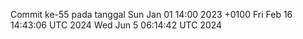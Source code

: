 Commit ke-55 pada tanggal Sun Jan 01 14:00 2023 +0100
Fri Feb 16 14:43:06 UTC 2024
Wed Jun  5 06:14:42 UTC 2024
